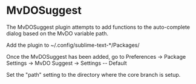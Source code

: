 MvDOSuggest
===========

The MvDOSuggest plugin attempts to add functions to the auto-complete dialog based on the MvDO variable path.

Add the plugin to ~/.config/sublime-text-*/Packages/

Once the MvDOSuggest has been added, go to Preferences -> Package Settings -> MvDO Suggest -> Settings -- Default

Set the "path" setting to the directory where the core branch is setup.
